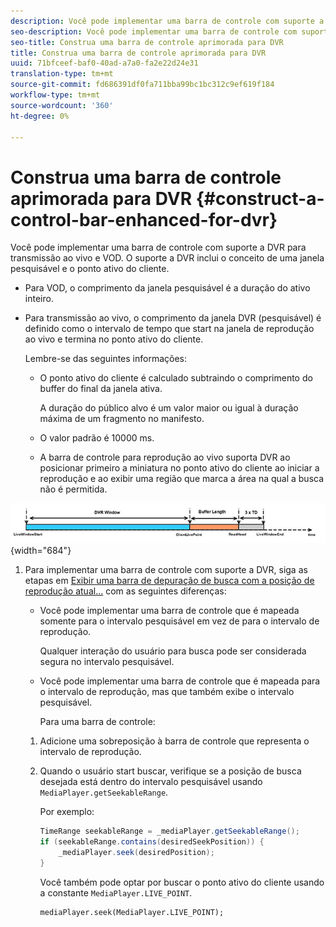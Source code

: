 ```yaml
---
description: Você pode implementar uma barra de controle com suporte a DVR para transmissão ao vivo e VOD. O suporte a DVR inclui o conceito de uma janela pesquisável e o ponto ativo do cliente.
seo-description: Você pode implementar uma barra de controle com suporte a DVR para transmissão ao vivo e VOD. O suporte a DVR inclui o conceito de uma janela pesquisável e o ponto ativo do cliente.
seo-title: Construa uma barra de controle aprimorada para DVR
title: Construa uma barra de controle aprimorada para DVR
uuid: 71bfceef-baf0-40ad-a7a0-fa2e22d24e31
translation-type: tm+mt
source-git-commit: fd686391df0fa711bba99bc1bc312c9ef619f184
workflow-type: tm+mt
source-wordcount: '360'
ht-degree: 0%

---
```



# Construa uma barra de controle aprimorada para DVR {#construct-a-control-bar-enhanced-for-dvr}

Você pode implementar uma barra de controle com suporte a DVR para transmissão ao vivo e VOD. O suporte a DVR inclui o conceito de uma janela pesquisável e o ponto ativo do cliente.

* Para VOD, o comprimento da janela pesquisável é a duração do ativo inteiro.
* Para transmissão ao vivo, o comprimento da janela DVR (pesquisável) é definido como o intervalo de tempo que start na janela de reprodução ao vivo e termina no ponto ativo do cliente.

   Lembre-se das seguintes informações:

   * O ponto ativo do cliente é calculado subtraindo o comprimento do buffer do final da janela ativa.

      A duração do público alvo é um valor maior ou igual à duração máxima de um fragmento no manifesto.
   * O valor padrão é 10000 ms.
   * A barra de controle para reprodução ao vivo suporta DVR ao posicionar primeiro a miniatura no ponto ativo do cliente ao iniciar a reprodução e ao exibir uma região que marca a área na qual a busca não é permitida.

<!--<a id="fig_37A39A28BA714BA5A2C461357ED5BD41"></a>-->

![](assets/dvr-window.PNG){width=&quot;684&quot;}

1. Para implementar uma barra de controle com suporte a DVR, siga as etapas em [Exibir uma barra de depuração de busca com a posição de reprodução atual...](../../../tvsdk-2.7-for-android/content-playback-options/ui-configure/t-psdk-android-2.7-ui-seek-scrub-bar-display.md) com as seguintes diferenças:

   * Você pode implementar uma barra de controle que é mapeada somente para o intervalo pesquisável em vez de para o intervalo de reprodução.

      Qualquer interação do usuário para busca pode ser considerada segura no intervalo pesquisável.
   * Você pode implementar uma barra de controle que é mapeada para o intervalo de reprodução, mas que também exibe o intervalo pesquisável.

      Para uma barra de controle:
   1. Adicione uma sobreposição à barra de controle que representa o intervalo de reprodução.
   1. Quando o usuário start buscar, verifique se a posição de busca desejada está dentro do intervalo pesquisável usando `MediaPlayer.getSeekableRange`.

      Por exemplo:

      ```java
      TimeRange seekableRange = _mediaPlayer.getSeekableRange(); 
      if (seekableRange.contains(desiredSeekPosition)) { 
          _mediaPlayer.seek(desiredPosition); 
      }
      ```

      Você também pode optar por buscar o ponto ativo do cliente usando a constante `MediaPlayer.LIVE_POINT`.

      ```
      mediaPlayer.seek(MediaPlayer.LIVE_POINT);
      ```


